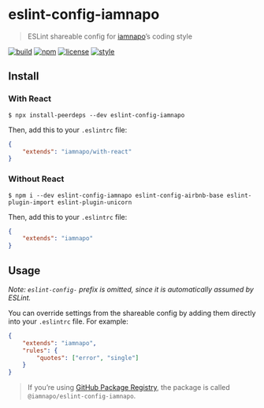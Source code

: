 # eslint-config-iamnapo

> ESLint shareable config for [iamnapo](https://iamnapo.me)’s coding style

[![build](https://img.shields.io/github/workflow/status/iamnapo/eslint-config-iamnapo/ci?style=for-the-badge&logo=github&label=)](https://github.com/iamnapo/eslint-config-iamnapo/actions) [![npm](https://img.shields.io/npm/v/eslint-config-iamnapo.svg?style=for-the-badge&logo=npm&label=)](https://www.npmjs.com/package/eslint-config-iamnapo) [![license](https://img.shields.io/github/license/iamnapo/eslint-config-iamnapo.svg?style=for-the-badge)](./LICENSE) [![style](https://img.shields.io/badge/code%20style-iamnapo-cyan.svg?style=for-the-badge)](https://iamnapo.me)

## Install

### With React

```console
$ npx install-peerdeps --dev eslint-config-iamnapo
```

Then, add this to your `.eslintrc` file:

```json
{
	"extends": "iamnapo/with-react"
}
```

### Without React

```console
$ npm i --dev eslint-config-iamnapo eslint-config-airbnb-base eslint-plugin-import eslint-plugin-unicorn
```

Then, add this to your `.eslintrc` file:

```json
{
	"extends": "iamnapo"
}
```

## Usage

_Note: `eslint-config-` prefix is omitted, since it is automatically assumed by ESLint._

You can override settings from the shareable config by adding them directly into your
`.eslintrc` file. For example:

```json
{
	"extends": "iamnapo",
	"rules": {
		"quotes": ["error", "single"]
	}
}
```

> If you’re using [GitHub Package Registry](https://github.com/features/package-registry), the package is called `@iamnapo/eslint-config-iamnapo`.
